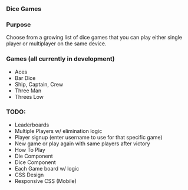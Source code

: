 ### Dice Games
### Purpose
Choose from a growing list of dice games that you can play either single player or multiplayer on the same device.

### Games (all currently in development)
- Aces
- Bar Dice
- Ship, Captain, Crew
- Three Man
- Threes Low

### TODO:
- Leaderboards
- Multiple Players w/ elimination logic
- Player signup (enter username to use for that specific game)
- New game or play again with same players after victory
- How To Play
- Die Component
- Dice Component
- Each Game board w/ logic
- CSS Design
- Responsive CSS (Mobile)